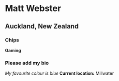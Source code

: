 # Matt Webster
## Auckland, New Zealand
### Chips
**Gaming**
### Please add my bio
*My favourite colour is blue*
**Current location:** Millwater
